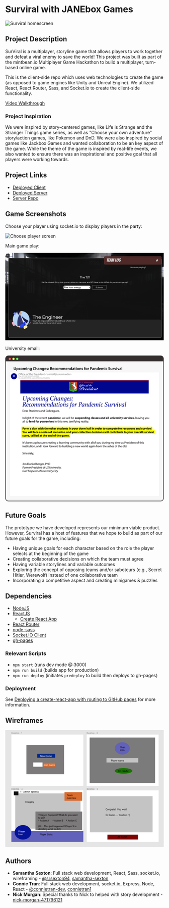 # Surviral with JANEbox Games

![Surviral homescreen](./public/screenshots/home.png)

## Project Description
SurViral is a multiplayer, storyline game that allows players to work together and defeat a viral enemy to save the world! This project was built as part of the mintbean.io Multiplayer Game Hackathon to build a multiplayer, turn-based online game.

This is the client-side repo which uses web technologies to create the game (as opposed to game engines like Unity and Unreal Engine). We utilized React, React Router, Sass, and Socket.io to create the client-side functionality.

[Video Walkthrough](https://youtu.be/TzpQsmEzlo0)

### Project Inspiration

We were inspired by story-centered games, like Life is Strange and the Stranger Things game series, as well as "Choose your own adventure" story/action games, like Pokemon and DnD. We were also inspired by social games like Jackbox Games and wanted collaboration to be an key aspect of the game. While the theme of the game is inspired by real-life events, we also wanted to ensure there was an inspirational and positive goal that all players were working towards.

## Project Links
* [Deployed Client](https://connietran-dev.github.io/janebox-surviral-client)
* [Deployed Server](https://surviral-server.herokuapp.com/)
* [Server Repo](https://github.com/connietran-dev/janebox-apocaly-server)

## Game Screenshots

Choose your player using socket.io to display players in the party:

![Choose player screen](./public/screenshots/setplayer.png)

Main game play:

![Main game screen](./public/screenshots/playgame2.png)

University email:

![University email](./src/img/email-graphic.png)

## Future Goals

The prototype we have developed represents our minimum viable product. However, Surviral has a host of features that we hope to build as part of our future goals for the game, including:

* Having unique goals for each character based on the role the player selects at the beginning of the game
* Creating collaborative decisions on which the team must agree
* Having variable storylines and variable outcomes
* Exploring the concept of opposing teams and/or saboteurs (e.g., Secret Hitler, Werewolf) instead of one collaborative team
* Incorporating a competitive aspect and creating minigames & puzzles


## Dependencies
* [NodeJS](https://nodejs.org/es/)
* [ReactJS](https://es.reactjs.org/)
  - [Create React App](https://github.com/facebook/create-react-app)
* [React Router](https://reactrouter.com/web/guides/quick-start)
* [node-sass](https://www.npmjs.com/package/node-sass)
* [Socket.IO Client](https://socket.io/docs/client-api/)
* [gh-pages](https://www.npmjs.com/package/gh-pages)

### Relevant Scripts
* `npm start` (runs dev mode @:3000)
* `npm run build` (builds app for production)
* `npm run deploy` (initiates `predeploy` to build then deploys to gh-pages)

### Deployment
See [Deploying a create-react-app with routing to GitHub pages](https://levelup.gitconnected.com/deploying-a-create-react-app-with-routing-to-github-pages-f386b6ce84c2) for more information.

## Wireframes
![Surviral wireframes](./public/wireframes.png)

## Authors
* **Samantha Sexton**: Full stack web development, React, Sass, socket.io, wireframing - [@srsexton94](https://github.com/srsexton94), [samantha-sexton](https://www.linkedin.com/in/samantha-sexton/)
* **Connie Tran**: Full stack web development, socket.io, Express, Node, React - [@connietran-dev](https://github.com/connietran-dev), [connietran1](https://www.linkedin.com/in/connietran1/)
* **Nick Morgan**: Special thanks to Nick to helped with story development - [nick-morgan-471796121](http://linkedin.com/in/nick-morgan-471796121)
